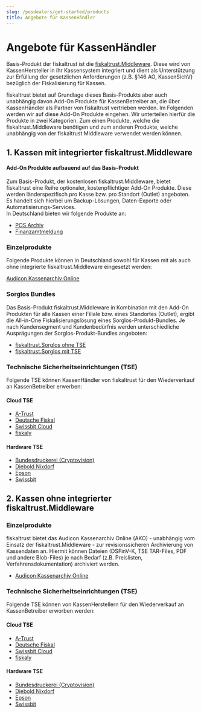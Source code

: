 ```yaml
---
slug: /posdealers/get-started/products
title: Angebote für KassenHändler
---
```


# Angebote für KassenHändler

Basis-Produkt der fiskaltrust ist die [fiskaltrust.Middleware](https://docs.fiskaltrust.cloud/de/docs/product-description/germany/products-and-services/caas/products/middleware). Diese wird von KassenHersteller in ihr Kassensystem integriert und dient als Unterstützung zur Erfüllung der gesetzlichen Anforderungen (z.B. §146 AO, KassenSichV) bezüglich der Fiskalisierung für Kassen. 

fiskaltrust bietet auf Grundlage dieses Basis-Produkts aber auch unabhängig davon Add-On Produkte für KassenBetreiber an, die über KassenHändler als Partner von fiskaltrust vertrieben werden. Im Folgenden werden wir auf diese Add-On Produkte eingehen. Wir unterteilen hierfür die Produkte in zwei Kategorien. Zum einen Produkte, welche die fiskaltrust.Middleware benötigen und zum anderen Produkte, welche unabhängig von der fiskaltrust.Middleware verwendet werden können.

## 1. Kassen mit integrierter fiskaltrust.Middleware

#### Add-On Produkte aufbauend auf das Basis-Produkt

Zum Basis-Produkt, der kostenlosen fiskaltrust.Middleware, bietet fiskaltrust eine Reihe optionaler, kostenpflichtiger Add-On Produkte. Diese werden länderspezifisch pro Kasse bzw. pro Standort (Outlet) angeboten. Es handelt sich hierbei um Backup-Lösungen, Daten-Exporte oder Automatisierungs-Services.  
In Deutschland bieten wir folgende Produkte an:

- [POS Archiv](https://docs.fiskaltrust.cloud/de/docs/product-description/germany/products-and-services/rdaas/products/pos-archive) 
- [Finanzamtmeldung](https://docs.fiskaltrust.cloud/de/docs/product-description/germany/products-and-services/caas/products/tax-authority-notifications) 

### Einzelprodukte

Folgende Produkte können in Deutschland sowohl für Kassen mit als auch ohne integrierte fiskaltrust.Middleware eingesetzt werden:

[Audicon Kassenarchiv Online](https://docs.fiskaltrust.cloud/de/docs/product-description/germany/products-and-services/rdaas/products/ako) 

### Sorglos Bundles

Das Basis-Produkt fiskaltrust.Middleware in Kombination mit den Add-On Produkten für alle Kassen einer Filiale bzw. eines Standortes (Outlet), ergibt die All-in-One Fiskalisierungslösung eines Sorglos-Produkt-Bundles. Je nach Kundensegment und Kundenbedürfnis werden unterschiedliche Ausprägungen der Sorglos-Produkt-Bundles angeboten: 

- [fiskaltrust.Sorglos ohne TSE](carefree-without-tse.md) 
- [fiskaltrust.Sorglos mit TSE](carefree-with-tse.md) 

### Technische Sicherheitseinrichtungen (TSE)

Folgende TSE können KassenHändler von fiskaltrust für den Wiederverkauf an KassenBetreiber erwerben:

#### Cloud TSE

- [A-Trust](https://docs.fiskaltrust.cloud/de/docs/product-description/germany/products-and-services/caas/features/basics/tse/a-trust)
- [Deutsche Fiskal](https://docs.fiskaltrust.cloud/de/docs/product-description/germany/products-and-services/caas/features/basics/tse/deutsche-fiskal)
- [Swissbit Cloud](https://docs.fiskaltrust.cloud/de/docs/product-description/germany/products-and-services/caas/features/basics/tse/swissbit-cloud)
- [fiskaly](https://docs.fiskaltrust.cloud/de/docs/product-description/germany/products-and-services/caas/features/basics/tse/fiskaly)

#### Hardware TSE

- [Bundesdruckerei (Cryptovision)](https://docs.fiskaltrust.cloud/de/docs/product-description/germany/products-and-services/caas/features/basics/tse/cryptovision)
- [Diebold Nixdorf](https://docs.fiskaltrust.cloud/de/docs/product-description/germany/products-and-services/caas/features/basics/tse/diebold-nixdorf)
- [Epson](https://docs.fiskaltrust.cloud/de/docs/product-description/germany/products-and-services/caas/features/basics/tse/epson)
- [Swissbit](https://docs.fiskaltrust.cloud/de/docs/product-description/germany/products-and-services/caas/features/basics/tse/swissbit)

## 2. Kassen ohne integrierter fiskaltrust.Middleware

### Einzelprodukte

fiskaltrust bietet das Audicon Kassenarchiv Online (AKO) - unabhängig vom Einsatz der fiskaltrust.Middleware - zur revisionssicheren Archivierung von Kassendaten an. Hiermit können Dateien (DSFinV-K, TSE TAR-Files, PDF und andere Blob-Files) je nach Bedarf (z.B. Preislisten, Verfahrensdokumentation) archiviert werden.

- [Audicon Kassenarchiv Online](https://docs.fiskaltrust.cloud/de/docs/product-description/germany/products-and-services/rdaas/products/ako) 

### Technische Sicherheitseinrichtungen (TSE)

Folgende TSE können von KassenHerstellern für den Wiederverkauf an KassenBetreiber erworben werden:

#### Cloud TSE

- [A-Trust](https://docs.fiskaltrust.cloud/de/docs/product-description/germany/products-and-services/caas/features/basics/tse/a-trust)
- [Deutsche Fiskal](https://docs.fiskaltrust.cloud/de/docs/product-description/germany/products-and-services/caas/features/basics/tse/deutsche-fiskal)
- [Swissbit Cloud](https://docs.fiskaltrust.cloud/de/docs/product-description/germany/products-and-services/caas/features/basics/tse/swissbit-cloud)
- [fiskaly](https://docs.fiskaltrust.cloud/de/docs/product-description/germany/products-and-services/caas/features/basics/tse/fiskaly)

#### Hardware TSE

- [Bundesdruckerei (Cryptovision)](https://docs.fiskaltrust.cloud/de/docs/product-description/germany/products-and-services/caas/features/basics/tse/cryptovision)
- [Diebold Nixdorf](https://docs.fiskaltrust.cloud/de/docs/product-description/germany/products-and-services/caas/features/basics/tse/diebold-nixdorf)
- [Epson](https://docs.fiskaltrust.cloud/de/docs/product-description/germany/products-and-services/caas/features/basics/tse/epson)
- [Swissbit](https://docs.fiskaltrust.cloud/de/docs/product-description/germany/products-and-services/caas/features/basics/tse/swissbit)
